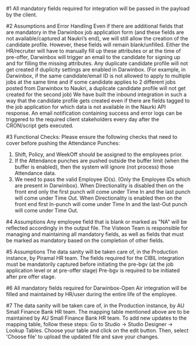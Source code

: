 #1
All mandatory fields required for integration will be passed in the payload by the client.

#2
Assumptions and Error Handling
Even if there are additional fields that are mandatory in the Darwinbox job application form (and these fields are not
available/captured at Naukri’s end), we will still allow the creation of the candidate profile. However, these fields will remain
blank/unfilled. Either the HR/recruiter will have to manually fill up these attributes or at the time of pre-offer, Darwinbox will
trigger an email to the candidate for signing up and for filling the missing attributes.
Any duplicate candidate profile will not get created if duplicity settings are enabled in Darwinbox. (For example, in Darwinbox,
if the same candidate/email ID is not allowed to apply to multiple jobs at the same time and if some candidate applies to 2
different jobs posted from Darwinbox to Naukri, a duplicate candidate profile will not get created for the second job)
We have built the inbound integration in such a way that the candidate profile gets created even if there are fields tagged to
the job application for which data is not available in the Naurki API response.
An email notification containing success and error logs can be triggered to the required client stakeholders every day after the
CRON/script gets executed.

#3
Functional Checks:
Please ensure the following checks that need to cover before pushing the Attendance Punches:

1. Shift, Policy, and WeekOff should be assigned to the employees prior.
2. If the Attendance punches are pushed outside the buffer limit (when the buffer is enabled), then the system will ignore (not process)
   those Attendance data.
3. We need to pass the valid Employee ID(s). (Only the Employee IDs which are present in Darwinbox).
   When Directionality is disabled then on the front end only the first punch will come under Time In and the last punch will come under
   Time Out.
   When Directionality is enabled then on the front end first In-punch will come under Time In and the last-Out punch will come under
   Time Out.

#4
Assumptions
Any employee field that is blank or marked as "NA" will be reflected accordingly in the output file.
The Visteon Team is responsible for managing and maintaining all mandatory fields, as well as fields that must be marked as
mandatory based on the completion of other fields.

#5
Assumptions
The data sanity will be taken care of, in the Production instance, by Piramal HR team.
The fields required for the CIBIL integration must be mandatorily captured before initiating the pre-bgv (at the job application level or at pre-offer stage)
Pre-bgv is required to be initiated after pre offer stage.

#6
All mandatory fields required for Darwinbox-Open Air integration will be filled and maintained by HR/user during the entire life of
the employee.

#7
The data sanity will be taken care of, in the Production instance, by AU Small Finance Bank HR team.
The mapping table mentioned above are to be maintained by AU Small Finance Bank HR team. To add new updates to the mapping table, follow these steps: Go to Studio → Studio
Designer → Lookup Tables. Choose your table and click on the edit button. Then, select 'Choose file' to upload the updated file and save your changes.
